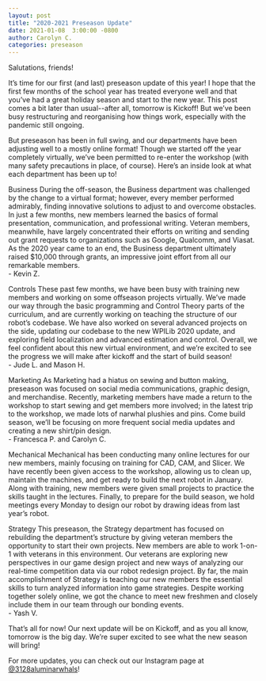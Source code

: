 ```yaml
---
layout: post
title: "2020-2021 Preseason Update"
date: 2021-01-08  3:00:00 -0800
author: Carolyn C.
categories: preseason
---
```


Salutations, friends!

It’s time for our first (and last) preseason update of this year! I hope that the first few months of the school year has treated everyone well and that you’ve had a great holiday season and start to the new year. This post comes a bit later than usual--after all, tomorrow is Kickoff! But we’ve been busy restructuring and reorganising how things work, especially with the pandemic still ongoing.

But preseason has been in full swing, and our departments have been adjusting well to a mostly online format! Though we started off the year completely virtually, we’ve been permitted to re-enter the workshop (with many safety precautions in place, of course). Here’s an inside look at what each department has been up to!

Business
During the off-season, the Business department was challenged by the change to a virtual format; however, every member performed admirably, finding innovative solutions to adjust to and overcome obstacles. In just a few months, new members learned the basics of formal presentation, communication, and professional writing. Veteran members, meanwhile, have largely concentrated their efforts on writing and sending out grant requests to organizations such as Google, Qualcomm, and Viasat. As the 2020 year came to an end, the Business department ultimately raised $10,000 through grants, an impressive joint effort from all our remarkable members.
<br>\- Kevin Z.

Controls
These past few months, we have been busy with training new members and working on some offseason projects virtually. We’ve made our way through the basic programming and Control Theory parts of the curriculum, and are currently working on teaching the structure of our robot’s codebase. We have also worked on several advanced projects on the side, updating our codebase to the new WPILib 2020 update, and exploring field localization and advanced estimation and control. Overall, we feel confident about this new virtual environment, and we’re excited to see the progress we will make after kickoff and the start of build season!
<br>\- Jude L. and Mason H.

Marketing
As Marketing had a hiatus on sewing and button making, preseason was focused on social media communications, graphic design, and merchandise. Recently, marketing members have made a return to the workshop to start sewing and get members more involved; in the latest trip to the workshop, we made lots of narwhal plushies and pins. Come build season, we’ll be focusing on more frequent social media updates and creating a new shirt/pin design.
<br>\- Francesca P. and Carolyn C.

Mechanical
Mechanical has been conducting many online lectures for our new members, mainly focusing on training for CAD, CAM, and Slicer. We have recently been given access to the workshop, allowing us to clean up, maintain the machines, and get ready to build the next robot in January. Along with training, new members were given small projects to practice the skills taught in the lectures. Finally, to prepare for the build season, we hold meetings every Monday to design our robot by drawing ideas from last year’s robot. 

Strategy
This preseason, the Strategy department has focused on rebuilding the department’s structure by giving veteran members the opportunity to start their own projects. New members are able to work 1-on-1 with veterans in this environment. Our veterans are exploring new perspectives in our game design project and new ways of analyzing our real-time competition data via our robot redesign project. By far, the main accomplishment of Strategy is teaching our new members the essential skills to turn analyzed information into game strategies. Despite working together solely online, we got the chance to meet new freshmen and closely include them in our team through our bonding events.
<br>\- Yash V.

That’s all for now! Our next update will be on Kickoff, and as you all know, tomorrow is the big day. We’re super excited to see what the new season will bring!

For more updates, you can check out our Instagram page at [@3128aluminarwhals](https://instagram.com3128aluminarwhals)!